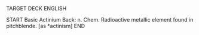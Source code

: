 TARGET DECK
ENGLISH

START
Basic
Actinium
Back: n. Chem. Radioactive metallic element found in pitchblende. [as *actinism]
END
